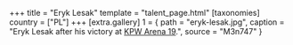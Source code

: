 +++
title = "Eryk Lesak"
template = "talent_page.html"
[taxonomies]
country = ["PL"]
+++
[extra.gallery]
1 = { path = "eryk-lesak.jpg", caption = "Eryk Lesak after his victory at [KPW Arena 19](@/e/kpw/2022-06-10-kpw-arena-19-oko-za-oko.md).", source = "M3n747" }
